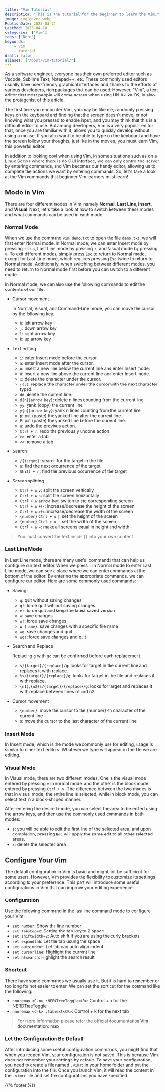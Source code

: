 ```yaml
---
title: "Vim Tutorial"
description: "This is the tutorial for the beginner to learn the Vim."
image: img/cover.webp
PublishDate: 2023-03-21
LastMod: 2023-04-10
categories: ["Vim"]
tags: ["Note"]
keywords:
    - vim
    - tutorial
draft: false
aliases: ["/post/vim-tutorial/"]
---
```


As a software engineer, everyone has their own preferred editor such as Vscode, Sublime Text, Notepad++, etc. These commonly used editors usually have user-friendly graphical interfaces and, thanks to the efforts of various developers, rich packages that can be used. However, "Vim", a text editor that most people will come across when using UNIX-like OS, is also the protagonist of this article.

The first time you encounter Vim, you may be like me, randomly pressing keys on the keyboard and finding that the screen doesn't move, or not knowing what you pressed to enable input, and you may think that this is a difficult editor to use. But among developers, Vim is a very popular editor that, once you are familiar with it, allows you to quickly develop without using a mouse. If you also want to be able to type on the keyboard and have the screen follow your thoughts, just like in the movies, you must learn Vim, this powerful editor.

In addition to looking cool when using Vim, in some situations such as on a Linux Server where there is no GUI interface, we can only control the server by entering commands, and Vim becomes our handy editor, allowing us to complete the actions we want by entering commands. So, let's take a look at the Vim commands that beginner Vim learners must learn!

## Mode in Vim

There are four different modes in Vim, namely **Normal**, **Last Line**, **Insert**, and **Visual**. Next, let's take a look at how to switch between these modes and what commands can be used in each mode.

### Normal Mode

When we use the command `vim demo.txt` to open the file `demo.txt`, we will first enter Normal mode. In Normal mode, we can enter Insert mode by pressing `i` or `a`, Last Line mode by pressing `:`, and Visual mode by pressing `v`. To exit different modes, simply press `Esc` to return to Normal mode, except for Last Line mode, which requires pressing `Esc` twice to return to Normal mode. Additionally, when switching between different modes, you need to return to Normal mode first before you can switch to a different mode.

In Normal mode, we can also use the following commands to edit the contents of our file:

- Cursor movement

    In Normal, Visual, and Command-Line mode, you can move the cursor by the following key.

    - `h`: left arrow key
    - `j`: down arrow key
    - `l`: right arrow key
    - `k`: up arrow key

- Text editing
    - `i`: enter Insert mode before the cursor.
    - `a`: enter Insert mode after the cursor.
    - `o`: insert a new line below the current line and enter Insert mode.
    - `O`: insert a new line above the current line and enter Insert mode.
    - `x`: delete the character under the cursor.
    - `r{c}`: replace the character under the cursor with the next character typed.
    - `dd`: delete the current line.
    - `d{n}{arrow key}`: delete n lines counting from the current line
    - `yy`: yank (copy) the current line.
    - `y{n}{arrow key}`: yank n lines counting from the current line
    - `p`: put (paste) the yanked line after the current line.
    - `P`: put (paste) the yanked line before the current line.
    - `u`: undo the previous action.
    - `Ctrl + r`: redo the previously undone action.
    - `>>`: enter a tab
    - `<<`: remove a tab

- Search
    - `/{target}`: search for the target in the file
    - `n`: find the next occurrence of the target
    - `Shift + n`: find the previous occurrence of the target

- Screen splitting
    - `Ctrl + w` `v`: split the screen vertically
    - `Ctrl + w` `s`: split the screen horizontally
    - `Ctrl + w` `arrow key`: switch to the corresponding screen
    - `Ctrl + w` `+`/`-`: increase/decrease the height of the screen
    - `Ctrl + w` `>`/`<`: increase/decrease the width of the screen
    - `{number}` `Ctrl + w` `|`: set the height of the screen
    - `{number}` `Ctrl + w` `_`: set the width of the screen
    - `Ctrl + w` `=`: make all screens equal in height and width

> You must convert the text inside {} into your own content

### Last Line Mode

In Last Line mode, there are many useful commands that can help us configure our text editor. When we press `:` in Normal mode to enter Last Line mode, we can see a place where we can enter commands at the bottom of the editor. By entering the appropriate commands, we can configure our editor. Here are some commonly used commands:

- Saving:
    - `q`: quit without saving changes
    - `q!`: force quit without saving changes
    - `e!`: force quit and keep the latest saved version
    - `w`: save changes
    - `w!`: force save changes
    - `w {name}`: save changes with a specific file name
    - `wq`: save changes and quit
    - `wq!`: force save changes and quit

- Search and Replace

    Replacing `g` with `gc` can be confirmed before each replacement.
    - `s/{target}/{replace}/g`: looks for target in the current line and replaces it with replace.
    - `%s/{target}/{replace}/g`: looks for target in the file and replaces it with replace.
    - `{n1},{n2}s/{target}/{replace}/g`: looks for target and replaces it with replace between lines n1 and n2.

- Cursor movement
    - `{number}`: move the cursor to the {number}-th character of the current line
    - `$`: move the cursor to the last character of the current line

### Insert Mode

In Insert mode, which is the mode we commonly use for editing, usage is similar to other text editors. Whatever we type will appear in the file we are editing.

### Visual Mode

In Visual mode, there are two different modes. One is the visual mode entered by pressing `v` in normal mode, and the other is the block mode entered by pressing `Ctrl + v`. The difference between the two modes is that in visual mode, the entire line is selected, while in block mode, you can select text in a block-shaped manner.

After entering the desired mode, you can select the area to be edited using the arrow keys, and then use the commonly used commands in both modes:

- `I`: you will be able to edit the first line of the selected area, and upon completion, pressing `Esc` will apply the same edit to all other selected areas.
- `x`: delete the selected area

## Configure Your Vim

The default configuration in Vim is basic and might not be sufficient for some users. However, Vim provides the flexibility to customize its settings according to your preference. This part will introduce some useful configurations in Vim that can improve your editing experience.

### Configuration

Use the following command in the last line command mode to configure your Vim:

- `set number`: Show the line number
- `set tabstop=2`: Setting the tab key to 2 space
- `set shiftwidth=2`: Auto shift if you are using the curly brackets
- `set expandtab`: Let the tab usung the space
- `set autoindent`: Let tab can auto align indent
- `set cursorline`: Highlight the current line
- `set hlsearch`: Highlight the search result

### Shortcut

There have some commands we usually use it. But it is hard to remember or too long for not easier to enter. We can set the sort cut for the command like the following:

- `nnoremap <C-n> :NERDTreeToggle<CR>`: Control + n for the NERDTreeToggle
- `nnoremap <C-k> :tabnext<CR>`: Control + k for the next tab

> For more information please refer the official documentation [Vim documentation: map](https://vimdoc.sourceforge.net/htmldoc/map.html)

### Let the Configuration Be Default

After introducing some useful configuration commands, you might find that when you reopen Vim, your configuration is not saved. This is because Vim does not remember your settings by default. To save your configuration, you need to create a file named `.vimrc` in your home folder and put the configuration into the file. Once you launch Vim, it will read the content in the `.vimrc` file and set the configurations you have specified.

{{% footer %}}
